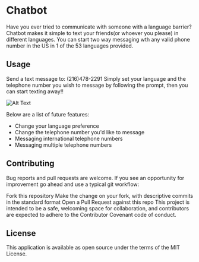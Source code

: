 # Chatbot

Have you ever tried to communicate with someone with a language barrier?  Chatbot makes it simple to text your friends(or whoever you please) in different languages.  You can start two way messaging wth any valid phone number in the US in 1 of the 53 languages provided.  

## Usage
Send a text message to: (216)478-2291
Simply set your language and the telephone number you wish to message by following the prompt, then you can start texting away!!

![Alt Text](https://i.imgur.com/g2FE2vI.gif)

Below are a list of future features:
- Change your language preference
- Change the telephone number you'd like to message
- Messaging international telephone numbers
- Messaging multiple telephone numbers

## Contributing

Bug reports and pull requests are welcome. If you see an opportunity for improvement go ahead and use a typical git workflow:

Fork this repository
Make the change on your fork, with descriptive commits in the standard format
Open a Pull Request against this repo
This project is intended to be a safe, welcoming space for collaboration, and contributors are expected to adhere to the Contributor Covenant code of conduct.

## License

This application is available as open source under the terms of the MIT License.



